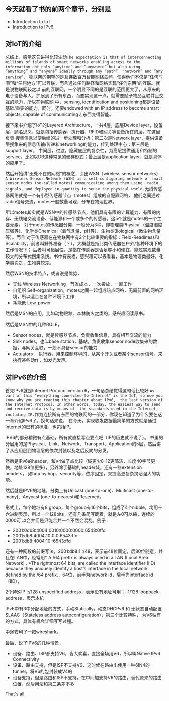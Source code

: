 ## 今天就看了书的前两个章节，分别是
- Introduction to IoT.
- Introduction to IPv6.

## 对IoT的介绍

总结上，感觉这句讲得比较生动`The expectation is that of interconnecting millions of islands of smart networks enabling access to the 
information not only “anytime” and “anywhere” but also using “anything” and “anyone” ideally through any “path”, “network” and “any service”. `
物联网的期望的是互连数百万智能网络岛屿，使得他们不仅是“任何时间”和“任何地方”可以互联，而且通过任何路径和网络实现“任何东西”的互联。就是说物联网较之以
前的互联网，一个明显不同的是互联的范围更大了，从原来的电子设备与人，扩展到了所有东西，而要实现这一点，就需要赋予物品互联并且交互的能力，所以在物联网
中，sensing, identification and positioning都是设备基础/重要的能力，同时，还要endowed with an IP address to become smart objects, capable of 
communicating让东西变得智能。

接下来书介绍了IoT的Layered Architecture，一共4层，底层Device layer，设备层，顾名思义，就是包括传感器、执行器、RFID和网关等设备所在的层，在这里负责
搜集信息以便后续的进一步处理和分析；第二次是Network layer，提供设备层搜集来的信息传输/传递和networking的能力，传到处理中心；第三层是support layer，
中间层，过渡，隐藏底层的复杂性，为高层提供通用和特制的service，比如以DB这种常见的储存形式；最上层是application layer，就是具体的应用了。

然后开始讲“无处不在的网络”的概念，引出WSN（wireless sensor networks）
`A Wireless Sensor Network (WSN) is a self-configuring network of small sensor nodes (so-called motes) communicating among them using 
radio signals, and deployed in quantity to sense the physical world.`无线传感器网络就是一个有小型传感器节点（motes）组成的自配置网络，
他们之间通过radio信号交流，motes一般数量可观，分布在物理世界。

所以motes其实就是WSN中的传感器节点，他们具有有限的计算能力、有限的内存、无线电交流设备、低能源和一个或多个的传感器。这5个就是motes的一个主要元素。
对于motes的传感器分类，一般分为3种，即物理类Physical（温度湿度压强等）、化学类Chemical（氧气含量、pH等）、生物类Biological（微生物含量等）。而且
对于传感器在在物联网中有2个比较重要的指标：Field-Readiness和Scalability，前者叫野外准备（？），大概就是指此类传感器在户外/各种环境下的工作情况下；
后者叫可拓展性，是指在传感器是否足够小和便宜，能过实现数量较大的分布式搜集系统。书中有表格，感兴趣可以去看看，基本是物理类最好，化学类次之，生物类较差。

然后WSN的技术特点，或者说是优势，
- 无线 Wireless Networking，节省成本，一次投放，一直工作
- 自组织 Self-organization，motes之间一起组成热点网络，无需前置的网络环境，所以适合在各种环境下工作
- 耗能低 Low-power

然后是MSN的应用，比如动物跟踪、森林防火之类的，感兴趣阅读原书。

然后是MSN中的几种ROLE，
- Sensor nodes，就是传感器节点，负责收集信息，具有相互交流的能力
- Sink nodes，也叫base station，基站，负责收集sensor node收集来的数据，与网关互联，一般不具备sensor的能力 
- Actuators， 执行器，用来控制环境的，从某个开关或者某个sensor信号，来执行某些动作，如发光发声。

## 对IPv6的介绍
首先IPv6就是Internet Protocol version 6，一句话总结觉得这句话比较好
`As part of this "everything-connected-to-Internet" is the IoT, so now you know why you are reading this chapter about IPv6, 
the last version of the Internet Protocol. In other words, today, the easiest way to send and receive data is by means of 
the standards used in the Internet, including IP.`作为连接所有东西的物联网的一部分，你现在知道了为什么要在这一章介绍IPv6了。换句话来说，
在今天，实现收发数据最简单的方式就是通过Internet的已有的标准，也包括IP。

IPV6的部分稍微有点基础，所有就直接写点要点吧（IP的历史就不说了）。
书里的分层用的是Physical、Link、Network、Transport、Application的5层，然后讲了从应用层到物理层的依次封装以及之后反向的分发。

然后是IPv6的header，和V4做了点比较（域更少8-12更简洁，长度40字节更快，地址128位更多），另外除了基础的header域，还有一些extension headers，
如hop by hop、security等，依序固定，来提高更复杂灵活强大的功能。

然后就是IPV6的地址，分类上有Unicast (one-to-one)、Multicast (one-to-many)、Anycast (one-to-nearest)和Reserved。

形式上，每个地址有8 group，每个group有16个bits，组成了4个nibble，均用十六进制表示，所以一个128bits，还有几条简写跪着，就是左0可以缩，连续的0000可
以合并但是只能合并一个不然会混乱。例子： 
- 2001:0db8:4004:0010:0000:0000:6543:0ffd 
- 2001:db8:4004:10:0:0:6543:ffd 
- 2001:db8:4004:10::6543:ffd

还有一种网段的前缀写法，2001:db8:1::/48，表示前48位固定，后80位随意，并且在LAN中，经常用* A /64 prefix is always used in a LAN 
(Local Area Network) . *The rightmost 64 bits, are called the interface identifier (IID) because they uniquely identify
a host’s interface in the local network defined by the /64 prefix.，64位，前半为network id，后半为interface id（IID），

2个特殊IP ::/128 unspecified address，表示没有地址可用；::1/128 loopback address，表示本机

IPv6中有3中分配地址的方式，手动Statically，动态DHCPv6 和 无状态自动配置SLAAC（Stateless address autoconfiguration），第三个比较特殊，
为V6独有的方式，具体有机会详细写写过程。

中途安利了一把wireshark。

最后，说了IPV6的几种情景，
- 设备、路由、ISP都支持V6，皆大欢喜，直接全场用V6，所以叫Native IPv6 Connectivity
- 设备、路由支持，但是ISP不支持V6，这时候在路由出使用一种6IN4的tunnel，将V6的包封装成V4的
- 设备支持，但是路由和ISP不支持，在中间加支持V6的路由，替代原来的路由位置，然后用法和第二条差不多

That`s all.
